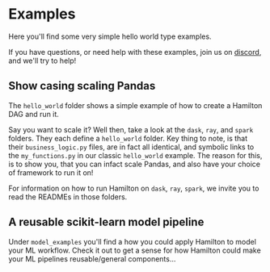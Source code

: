 # Examples

Here you'll find some very simple hello world type examples.

If you have questions, or need help with these examples,
join us on [discord](https://discord.gg/wCqxqBqn73), and we'll try to help!

## Show casing scaling Pandas
The `hello_world` folder shows a simple example of how to create a Hamilton DAG and run it.

Say you want to scale it? Well then, take a look at the `dask`, `ray`, and `spark` folders.
They each define a `hello_world` folder. Key thing to note, is that their `business_logic.py` files,
are in fact all identical, and symbolic links to the `my_functions.py` in our classic `hello_world` example.
The reason for this, is to show you, that you can infact scale Pandas, and also have your choice of framework
to run it on!

For information on how to run Hamilton on `dask`, `ray`, `spark`, we invite you to read the READMEs in those
folders.

## A reusable scikit-learn model pipeline
Under `model_examples` you'll find a how you could apply Hamilton to model your ML workflow.
Check it out to get a sense for how Hamilton could make your ML pipelines reusable/general
components...
